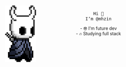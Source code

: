 <div display='flex' flex-direction='row'>
  <img align='left' src="https://raw.githubusercontent.com/TanZng/TanZng/master/assets/hollor_knight2.gif" width="100"/>

  <p align='center'>
    <br>
    <samp>
      Hi 🤙
      <br>I’m @mhzin<br>
    </samp>
  </p>

  <div align='center'>
    - <code>😎</code> I'm future dev
    <br> - <code>🔥</code> Studying full stack
  </div>
</div>
